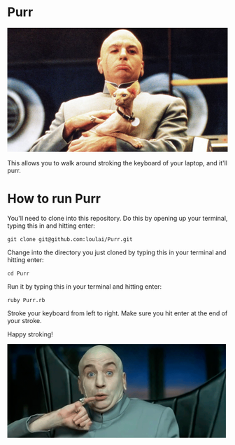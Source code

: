 Purr
====

![Dr evil knows whats up](drevil.png)

This allows you to walk around stroking the keyboard of your laptop, and it'll purr.

How to run Purr
====
You'll need to clone into this repository. Do this by opening up your terminal, typing this in and hitting enter:
```
git clone git@github.com:loulai/Purr.git 
```

Change into the directory you just cloned by typing this in your terminal and hitting enter:
```
cd Purr
```

Run it by typing this in your terminal and hitting enter:
```
ruby Purr.rb
```

Stroke your keyboard from left to right. Make sure you hit enter at the end of your stroke.

Happy stroking!


![teehee!](pinky.gif)